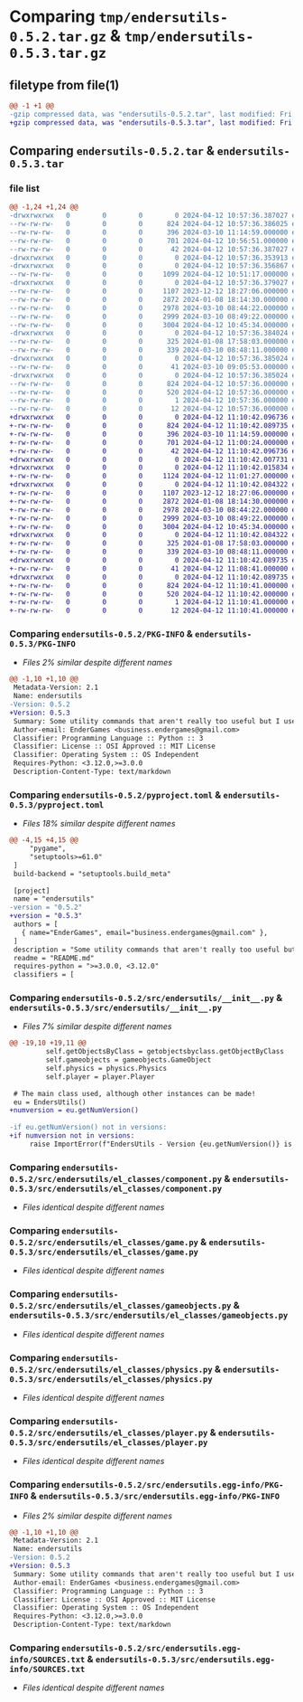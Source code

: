 # Comparing `tmp/endersutils-0.5.2.tar.gz` & `tmp/endersutils-0.5.3.tar.gz`

## filetype from file(1)

```diff
@@ -1 +1 @@
-gzip compressed data, was "endersutils-0.5.2.tar", last modified: Fri Apr 12 10:57:36 2024, max compression
+gzip compressed data, was "endersutils-0.5.3.tar", last modified: Fri Apr 12 11:10:42 2024, max compression
```

## Comparing `endersutils-0.5.2.tar` & `endersutils-0.5.3.tar`

### file list

```diff
@@ -1,24 +1,24 @@
-drwxrwxrwx   0        0        0        0 2024-04-12 10:57:36.387027 endersutils-0.5.2/
--rw-rw-rw-   0        0        0      824 2024-04-12 10:57:36.386025 endersutils-0.5.2/PKG-INFO
--rw-rw-rw-   0        0        0      396 2024-03-10 11:14:59.000000 endersutils-0.5.2/README.md
--rw-rw-rw-   0        0        0      701 2024-04-12 10:56:51.000000 endersutils-0.5.2/pyproject.toml
--rw-rw-rw-   0        0        0       42 2024-04-12 10:57:36.387027 endersutils-0.5.2/setup.cfg
-drwxrwxrwx   0        0        0        0 2024-04-12 10:57:36.353913 endersutils-0.5.2/src/
-drwxrwxrwx   0        0        0        0 2024-04-12 10:57:36.356867 endersutils-0.5.2/src/endersutils/
--rw-rw-rw-   0        0        0     1099 2024-04-12 10:51:17.000000 endersutils-0.5.2/src/endersutils/__init__.py
-drwxrwxrwx   0        0        0        0 2024-04-12 10:57:36.379027 endersutils-0.5.2/src/endersutils/el_classes/
--rw-rw-rw-   0        0        0     1107 2023-12-12 18:27:06.000000 endersutils-0.5.2/src/endersutils/el_classes/component.py
--rw-rw-rw-   0        0        0     2872 2024-01-08 18:14:30.000000 endersutils-0.5.2/src/endersutils/el_classes/game.py
--rw-rw-rw-   0        0        0     2978 2024-03-10 08:44:22.000000 endersutils-0.5.2/src/endersutils/el_classes/gameobjects.py
--rw-rw-rw-   0        0        0     2999 2024-03-10 08:49:22.000000 endersutils-0.5.2/src/endersutils/el_classes/physics.py
--rw-rw-rw-   0        0        0     3004 2024-04-12 10:45:34.000000 endersutils-0.5.2/src/endersutils/el_classes/player.py
-drwxrwxrwx   0        0        0        0 2024-04-12 10:57:36.384024 endersutils-0.5.2/src/endersutils/el_funcs/
--rw-rw-rw-   0        0        0      325 2024-01-08 17:58:03.000000 endersutils-0.5.2/src/endersutils/el_funcs/getallindir.py
--rw-rw-rw-   0        0        0      339 2024-03-10 08:48:11.000000 endersutils-0.5.2/src/endersutils/el_funcs/getobjectsbyclass.py
-drwxrwxrwx   0        0        0        0 2024-04-12 10:57:36.385024 endersutils-0.5.2/src/endersutils/el_globs/
--rw-rw-rw-   0        0        0       41 2024-03-10 09:05:53.000000 endersutils-0.5.2/src/endersutils/el_globs/globs.py
-drwxrwxrwx   0        0        0        0 2024-04-12 10:57:36.385024 endersutils-0.5.2/src/endersutils.egg-info/
--rw-rw-rw-   0        0        0      824 2024-04-12 10:57:36.000000 endersutils-0.5.2/src/endersutils.egg-info/PKG-INFO
--rw-rw-rw-   0        0        0      520 2024-04-12 10:57:36.000000 endersutils-0.5.2/src/endersutils.egg-info/SOURCES.txt
--rw-rw-rw-   0        0        0        1 2024-04-12 10:57:36.000000 endersutils-0.5.2/src/endersutils.egg-info/dependency_links.txt
--rw-rw-rw-   0        0        0       12 2024-04-12 10:57:36.000000 endersutils-0.5.2/src/endersutils.egg-info/top_level.txt
+drwxrwxrwx   0        0        0        0 2024-04-12 11:10:42.096736 endersutils-0.5.3/
+-rw-rw-rw-   0        0        0      824 2024-04-12 11:10:42.089735 endersutils-0.5.3/PKG-INFO
+-rw-rw-rw-   0        0        0      396 2024-03-10 11:14:59.000000 endersutils-0.5.3/README.md
+-rw-rw-rw-   0        0        0      701 2024-04-12 11:00:24.000000 endersutils-0.5.3/pyproject.toml
+-rw-rw-rw-   0        0        0       42 2024-04-12 11:10:42.096736 endersutils-0.5.3/setup.cfg
+drwxrwxrwx   0        0        0        0 2024-04-12 11:10:42.007731 endersutils-0.5.3/src/
+drwxrwxrwx   0        0        0        0 2024-04-12 11:10:42.015834 endersutils-0.5.3/src/endersutils/
+-rw-rw-rw-   0        0        0     1124 2024-04-12 11:01:27.000000 endersutils-0.5.3/src/endersutils/__init__.py
+drwxrwxrwx   0        0        0        0 2024-04-12 11:10:42.084322 endersutils-0.5.3/src/endersutils/el_classes/
+-rw-rw-rw-   0        0        0     1107 2023-12-12 18:27:06.000000 endersutils-0.5.3/src/endersutils/el_classes/component.py
+-rw-rw-rw-   0        0        0     2872 2024-01-08 18:14:30.000000 endersutils-0.5.3/src/endersutils/el_classes/game.py
+-rw-rw-rw-   0        0        0     2978 2024-03-10 08:44:22.000000 endersutils-0.5.3/src/endersutils/el_classes/gameobjects.py
+-rw-rw-rw-   0        0        0     2999 2024-03-10 08:49:22.000000 endersutils-0.5.3/src/endersutils/el_classes/physics.py
+-rw-rw-rw-   0        0        0     3004 2024-04-12 10:45:34.000000 endersutils-0.5.3/src/endersutils/el_classes/player.py
+drwxrwxrwx   0        0        0        0 2024-04-12 11:10:42.084322 endersutils-0.5.3/src/endersutils/el_funcs/
+-rw-rw-rw-   0        0        0      325 2024-01-08 17:58:03.000000 endersutils-0.5.3/src/endersutils/el_funcs/getallindir.py
+-rw-rw-rw-   0        0        0      339 2024-03-10 08:48:11.000000 endersutils-0.5.3/src/endersutils/el_funcs/getobjectsbyclass.py
+drwxrwxrwx   0        0        0        0 2024-04-12 11:10:42.089735 endersutils-0.5.3/src/endersutils/el_globs/
+-rw-rw-rw-   0        0        0       41 2024-04-12 11:08:41.000000 endersutils-0.5.3/src/endersutils/el_globs/globs.py
+drwxrwxrwx   0        0        0        0 2024-04-12 11:10:42.089735 endersutils-0.5.3/src/endersutils.egg-info/
+-rw-rw-rw-   0        0        0      824 2024-04-12 11:10:41.000000 endersutils-0.5.3/src/endersutils.egg-info/PKG-INFO
+-rw-rw-rw-   0        0        0      520 2024-04-12 11:10:42.000000 endersutils-0.5.3/src/endersutils.egg-info/SOURCES.txt
+-rw-rw-rw-   0        0        0        1 2024-04-12 11:10:41.000000 endersutils-0.5.3/src/endersutils.egg-info/dependency_links.txt
+-rw-rw-rw-   0        0        0       12 2024-04-12 11:10:41.000000 endersutils-0.5.3/src/endersutils.egg-info/top_level.txt
```

### Comparing `endersutils-0.5.2/PKG-INFO` & `endersutils-0.5.3/PKG-INFO`

 * *Files 2% similar despite different names*

```diff
@@ -1,10 +1,10 @@
 Metadata-Version: 2.1
 Name: endersutils
-Version: 0.5.2
+Version: 0.5.3
 Summary: Some utility commands that aren't really too useful but I use them a lot.
 Author-email: EnderGames <business.endergames@gmail.com>
 Classifier: Programming Language :: Python :: 3
 Classifier: License :: OSI Approved :: MIT License
 Classifier: Operating System :: OS Independent
 Requires-Python: <3.12.0,>=3.0.0
 Description-Content-Type: text/markdown
```

### Comparing `endersutils-0.5.2/pyproject.toml` & `endersutils-0.5.3/pyproject.toml`

 * *Files 18% similar despite different names*

```diff
@@ -4,15 +4,15 @@
     "pygame",
     "setuptools>=61.0"
 ]
 build-backend = "setuptools.build_meta"
 
 [project]
 name = "endersutils"
-version = "0.5.2"
+version = "0.5.3"
 authors = [
   { name="EnderGames", email="business.endergames@gmail.com" },
 ]
 description = "Some utility commands that aren't really too useful but I use them a lot."
 readme = "README.md"
 requires-python = ">=3.0.0, <3.12.0"
 classifiers = [
```

### Comparing `endersutils-0.5.2/src/endersutils/__init__.py` & `endersutils-0.5.3/src/endersutils/__init__.py`

 * *Files 7% similar despite different names*

```diff
@@ -19,10 +19,11 @@
         self.getObjectsByClass = getobjectsbyclass.getObjectByClass
         self.gameobjects = gameobjects.GameObject
         self.physics = physics.Physics
         self.player = player.Player
 
 # The main class used, although other instances can be made!
 eu = EndersUtils()
+numversion = eu.getNumVersion()
 
-if eu.getNumVersion() not in versions:
+if numversion not in versions:
     raise ImportError(f"EndersUtils - Version {eu.getNumVersion()} is not up to date! Please use any of the following versions: {versions}")
```

### Comparing `endersutils-0.5.2/src/endersutils/el_classes/component.py` & `endersutils-0.5.3/src/endersutils/el_classes/component.py`

 * *Files identical despite different names*

### Comparing `endersutils-0.5.2/src/endersutils/el_classes/game.py` & `endersutils-0.5.3/src/endersutils/el_classes/game.py`

 * *Files identical despite different names*

### Comparing `endersutils-0.5.2/src/endersutils/el_classes/gameobjects.py` & `endersutils-0.5.3/src/endersutils/el_classes/gameobjects.py`

 * *Files identical despite different names*

### Comparing `endersutils-0.5.2/src/endersutils/el_classes/physics.py` & `endersutils-0.5.3/src/endersutils/el_classes/physics.py`

 * *Files identical despite different names*

### Comparing `endersutils-0.5.2/src/endersutils/el_classes/player.py` & `endersutils-0.5.3/src/endersutils/el_classes/player.py`

 * *Files identical despite different names*

### Comparing `endersutils-0.5.2/src/endersutils.egg-info/PKG-INFO` & `endersutils-0.5.3/src/endersutils.egg-info/PKG-INFO`

 * *Files 2% similar despite different names*

```diff
@@ -1,10 +1,10 @@
 Metadata-Version: 2.1
 Name: endersutils
-Version: 0.5.2
+Version: 0.5.3
 Summary: Some utility commands that aren't really too useful but I use them a lot.
 Author-email: EnderGames <business.endergames@gmail.com>
 Classifier: Programming Language :: Python :: 3
 Classifier: License :: OSI Approved :: MIT License
 Classifier: Operating System :: OS Independent
 Requires-Python: <3.12.0,>=3.0.0
 Description-Content-Type: text/markdown
```

### Comparing `endersutils-0.5.2/src/endersutils.egg-info/SOURCES.txt` & `endersutils-0.5.3/src/endersutils.egg-info/SOURCES.txt`

 * *Files identical despite different names*

